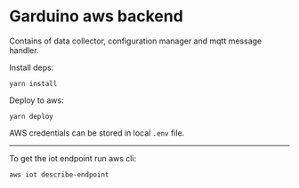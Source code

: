 # Garduino aws backend

Contains of data collector, configuration manager and mqtt message handler.

Install deps:

`yarn install`

Deploy to aws:

`yarn deploy`

AWS credentials can be stored in local `.env` file.

---

To get the iot endpoint run aws cli: 

`aws iot describe-endpoint`

